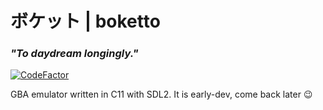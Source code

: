 # ボケット | boketto
### _"To daydream longingly."_
[![CodeFactor](https://www.codefactor.io/repository/github/cocosimone/boketto/badge)](https://www.codefactor.io/repository/github/cocosimone/boketto)

GBA emulator written in C11 with SDL2.
It is early-dev, come back later :wink: